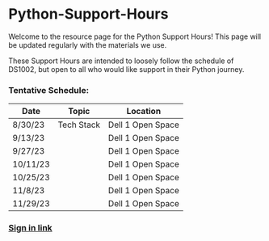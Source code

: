 # Python-Support-Hours

Welcome to the resource page for the Python Support Hours! This page will be updated regularly with the materials we use.

These Support Hours are intended to loosely follow the schedule of DS1002, but open to all who would like support in their Python journey.

### Tentative Schedule:
| Date     | Topic                   | Location          |
|----------|-------------------------|-------------------|
| 8/30/23  | Tech Stack              | Dell 1 Open Space |
| 9/13/23  |                         | Dell 1 Open Space |
| 9/27/23  |                         | Dell 1 Open Space |
| 10/11/23 |                         | Dell 1 Open Space |
| 10/25/23 |                         | Dell 1 Open Space |
| 11/8/23  |                         | Dell 1 Open Space |
| 11/29/23 |                         | Dell 1 Open Space |

### [Sign in link]





[Sign in link]:  https://forms.office.com/pages/responsepage.aspx?id=x4A0ewc3c0iLd-IWczplrGOYHY4L82xIpZIH_NI1CCpURjJBTzk4V0ZHVjMxVVFFOThENzgzTE1UMS4u>
